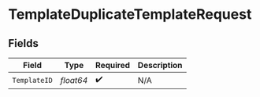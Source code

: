 # TemplateDuplicateTemplateRequest


## Fields

| Field              | Type               | Required           | Description        |
| ------------------ | ------------------ | ------------------ | ------------------ |
| `TemplateID`       | *float64*          | :heavy_check_mark: | N/A                |